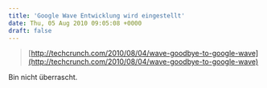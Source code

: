 ```yaml
---
title: 'Google Wave Entwicklung wird eingestellt'
date: Thu, 05 Aug 2010 09:05:08 +0000
draft: false
---
```


> [http://techcrunch.com/2010/08/04/wave-goodbye-to-google-wave](http://techcrunch.com/2010/08/04/wave-goodbye-to-google-wave)

  
Bin nicht überrascht.